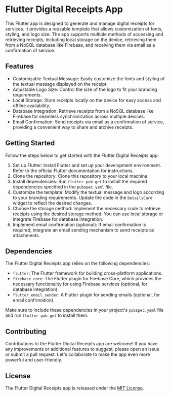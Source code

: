 # Flutter Digital Receipts App

This Flutter app is designed to generate and manage digital receipts for services. It provides a reusable template that allows customization of fonts, styling, and logo size. The app supports multiple methods of accessing and retrieving receipts, including local storage on the device, retrieving them from a NoSQL database like Firebase, and receiving them via email as a confirmation of service.

## Features

- Customizable Textual Message: Easily customize the fonts and styling of the textual message displayed on the receipt.
- Adjustable Logo Size: Control the size of the logo to fit your branding requirements.
- Local Storage: Store receipts locally on the device for easy access and offline availability.
- Database Integration: Retrieve receipts from a NoSQL database like Firebase for seamless synchronization across multiple devices.
- Email Confirmation: Send receipts via email as a confirmation of service, providing a convenient way to share and archive receipts.

## Getting Started

Follow the steps below to get started with the Flutter Digital Receipts app:

1. Set up Flutter: Install Flutter and set up your development environment. Refer to the official Flutter documentation for instructions.
2. Clone the repository: Clone this repository to your local machine.
3. Install dependencies: Run `flutter pub get` to install the required dependencies specified in the `pubspec.yaml` file.
4. Customize the template: Modify the textual message and logo according to your branding requirements. Update the code in the `DetailsCard` widget to reflect the desired changes.
5. Choose the storage method: Implement the necessary code to retrieve receipts using the desired storage method. You can use local storage or integrate Firebase for database integration.
6. Implement email confirmation (optional): If email confirmation is required, integrate an email sending mechanism to send receipts as attachments.

## Dependencies

The Flutter Digital Receipts app relies on the following dependencies:

- `flutter`: The Flutter framework for building cross-platform applications.
- `firebase_core`: The Flutter plugin for Firebase Core, which provides the necessary functionality for using Firebase services (optional, for database integration).
- `flutter_email_sender`: A Flutter plugin for sending emails (optional, for email confirmation).

Make sure to include these dependencies in your project's `pubspec.yaml` file and run `flutter pub get` to install them.

## Contributing

Contributions to the Flutter Digital Receipts app are welcome! If you have any improvements or additional features to suggest, please open an issue or submit a pull request. Let's collaborate to make the app even more powerful and user-friendly.

## License

The Flutter Digital Receipts app is released under the [MIT License](LICENSE).
